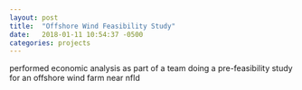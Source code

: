 ```yaml
---
layout: post
title:  "Offshore Wind Feasibility Study"
date:   2018-01-11 10:54:37 -0500
categories: projects
---
```


performed economic analysis as part of a team doing a pre-feasibility study for an offshore wind farm near nfld
